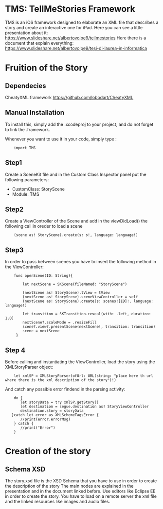 # TMS: TellMeStories Framework
TMS is an iOS framework designed to elaborate an XML file that describes a story and create an interactive one for iPad.
Here you can see a little presentation about it: https://www.slideshare.net/albertovolpe9/tellmestories
Here there is a document that explain everything: https://www.slideshare.net/albertovolpe9/tesi-di-laurea-in-informatica

# Fruition of the Story 

## Dependecies
CheatyXML framework https://github.com/lobodart/CheatyXML

## Manual Installation
To install this, simply add the .xcodeproj to your project, and do not forget to link the .framework.

Whenever you want to use it in your code, simply type :

``` 
    import TMS
``` 


## Step1
Create a SceneKit file and in the Custom Class Inspector panel put the following parameters:
- CustomClass: StoryScene
- Module: TMS

## Step2
Create a ViewController of the Scene and add in the viewDidLoad() the following call in oreder to load a scene

``` 
    (scene as! StoryScene).create(s: s!, language: language!)
``` 

## Step3
In order to pass between scenes you have to insert the following method in the ViewController:

``` 
    func openScene(ID: String){
        
        let nextScene = SKScene(fileNamed: "StoryScene")

        (nextScene as! StoryScene).tView = tView
        (nextScene as! StoryScene).sceneViewController = self
        (nextScene as! StoryScene).create(s: scenes![ID]!, language: language!)

        let transition = SKTransition.reveal(with: .left, duration: 1.0)
        nextScene?.scaleMode = .resizeFill
        scene?.view?.presentScene(nextScene!, transition: transition)
        scene = nextScene
     }  
``` 

## Step 4
Before calling and instantiating the ViewController, load the story using the XMLStoryParser object:

``` 
    let xmlSP = XMLStoryParser(ofUrl: URL(string: "place here th url where there is the xml description of the story")!)
``` 

And catch any possible error findend in the parsing activity:

``` 
    do {
       let storyData = try xmlSP.getStory()
       let destination = segue.destination as! StoryViewController
       destination.story = storyData
   }catch let error as XMLSchemeTagsError {
       //print(error.errorMsg)
    } catch {
       //print("Error")
    }
``` 

# Creation of the story

## Schema XSD
The story.xsd file is the XSD Schema that you have to use in order to create the description of the story
The main nodes are explained in the presentation and in the document linked before.
Use editors like Eclipse EE in order to create the story.
You have to load on a remote server the xml file and the linked resources like images and audio files.


